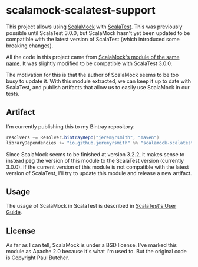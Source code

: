 # scalamock-scalatest-support

This project allows using [ScalaMock](http://www.scalamock.org) with [ScalaTest](http://www.scalatest.org). This was
previously possible until ScalaTest 3.0.0, but ScalaMock hasn't yet been updated to be compatible with the latest
version of ScalaTest (which introduced some breaking changes).

All the code in this project came from 
[ScalaMock's module of the same name](https://github.com/paulbutcher/ScalaMock/tree/master/frameworks/scalatest). It was
slightly modified to be compatible with ScalaTest 3.0.0.

The motivation for this is that the author of ScalaMock seems to be too busy to update it. With this module extracted,
we can keep it up to date with ScalaTest, and publish artifacts that allow us to easily use ScalaMock in our tests.

## Artifact
I'm currently publishing this to my Bintray repository:

```scala
resolvers += Resolver.bintrayRepo("jeremyrsmith", "maven")
libraryDependencies += "io.github.jeremyrsmith" %% "scalamock-scalatest-support" % "3.0.0"
```

Since ScalaMock seems to be finished at version 3.2.2, it makes sense to instead peg the version of this module to
the ScalaTest version (currently 3.0.0). If the current version of this module is not compatible with the latest version
of ScalaTest, I'll try to update this module and release a new artifact.

## Usage
The usage of ScalaMock in ScalaTest is described in
[ScalaTest's User Guide](http://www.scalatest.org/user_guide/testing_with_mock_objects).

## License
As far as I can tell, ScalaMock is under a BSD license. I've marked this module as Apache 2.0 because it's what I'm
used to. But the original code is Copyright Paul Butcher.